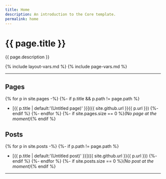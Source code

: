 ```yaml
---
title: Home
description: An introduction to the Core template.
permalink: home
---
```


# {{ page.title }}

{{ page.description }}

{% include layout-vars.md %}
{% include page-vars.md %}

---

## Pages

{% for p in site.pages -%}
{%- if p.title && p.path != page.path %}
- [{{ p.title | default:'(Untitled page)' }}]({{ site.github.url }}{{ p.url }})
{%- endif %}
{%- endfor %}
{%- if site.pages.size == 0 %}_(No page at the moment)_{% endif %}

## Posts

{% for p in site.posts -%}
{%- if p.path != page.path %}
- [{{ p.title | default:'(Untitled post)' }}]({{ site.github.url }}{{ p.url }})
{%- endif %}
{%- endfor %}
{%- if site.posts.size == 0 %}_(No post at the moment)_{% endif %}

---
